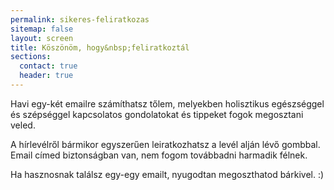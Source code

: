 ```yaml
---
permalink: sikeres-feliratkozas
sitemap: false
layout: screen
title: Köszönöm, hogy&nbsp;feliratkoztál
sections:
  contact: true
  header: true
---
```


<p class="u-MarginTopZero">
  Havi egy-két emailre számíthatsz tőlem, melyekben
  holisztikus egészséggel és szépséggel kapcsolatos gondolatokat és tippeket
  fogok megosztani veled.
</p>
<p>
  A hírlevélről bármikor egyszerűen leiratkozhatsz a levél alján lévő gombbal.
  Email címed biztonságban van, nem fogom továbbadni harmadik félnek.
</p>
<p>
  Ha hasznosnak találsz egy-egy emailt, nyugodtan megoszthatod bárkivel. :)
</p>

